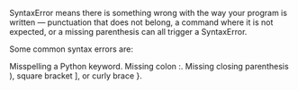 SyntaxError means there is something wrong with the way your program is written — punctuation that does not belong, a command where it is not expected, or a missing parenthesis can all trigger a SyntaxError.

Some common syntax errors are:

Misspelling a Python keyword.
Missing colon :.
Missing closing parenthesis ), square bracket ], or curly brace }.
